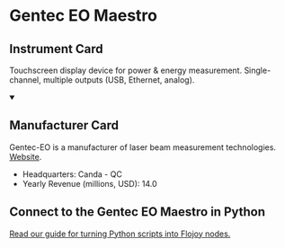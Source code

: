 
# Gentec EO Maestro

## Instrument Card

Touchscreen display device for power & energy measurement. Single-channel, multiple outputs (USB, Ethernet, analog).

<details open>
<summary><h2>Manufacturer Card</h2></summary>

Gentec-EO is a manufacturer of laser beam measurement technologies. <a href="https://www.gentec-eo.com/">Website</a>.

<ul>
  <li>Headquarters: Canda - QC</li>
  <li>Yearly Revenue (millions, USD): 14.0</li>
</ul>
</details>

## Connect to the Gentec EO Maestro in Python

[Read our guide for turning Python scripts into Flojoy nodes.](https://docs.flojoy.ai/custom-nodes/creating-custom-node/)


